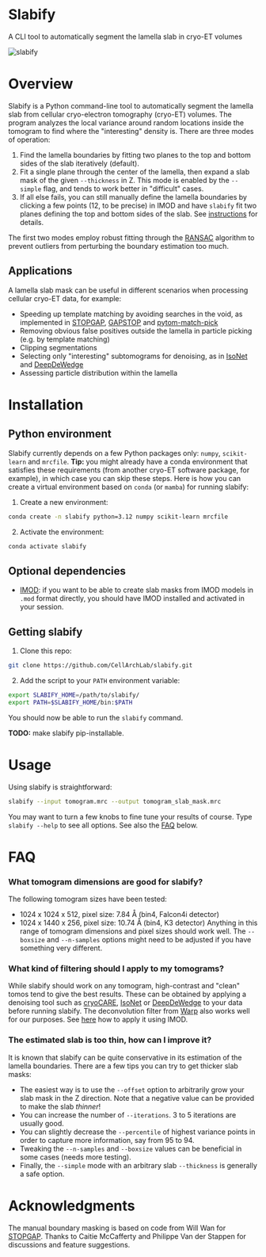 # Slabify
A CLI tool to automatically segment the lamella slab in cryo-ET volumes

![slabify](https://github.com/user-attachments/assets/7c30cf40-76be-4293-ab65-dd5a651ced6b)


# Overview
Slabify is a Python command-line tool to automatically segment the lamella slab from cellular cryo-electron tomography (cryo-ET) volumes. The program analyzes the local variance around random locations inside the tomogram to find where the "interesting" density is. There are three modes of operation:
1. Find the lamella boundaries by fitting two planes to the top and bottom sides of the slab iteratively (default).
2. Fit a single plane through the center of the lamella, then expand a slab mask of the given `--thickness` in Z. This mode is enabled by the `--simple` flag, and tends to work better in "difficult" cases.
3. If all else fails, you can still manually define the lamella boundaries by clicking a few points (12, to be precise) in IMOD and have `slabify` fit two planes defining the top and bottom sides of the slab. See [instructions](https://github.com/CellArchLab/slabify-et/wiki/How-to-manually-create-a-lamella-boundary-mask-using-IMOD) for details.

The first two modes employ robust fitting through the [RANSAC](https://scikit-learn.org/stable/modules/generated/sklearn.linear_model.RANSACRegressor.html) algorithm to prevent outliers from perturbing the boundary estimation too much.

## Applications
A lamella slab mask can be useful in different scenarios when processing cellular cryo-ET data, for example:

* Speeding up template matching by avoiding searches in the void, as implemented in [STOPGAP](https://github.com/wan-lab-vanderbilt/STOPGAP), [GAPSTOP](https://gitlab.mpcdf.mpg.de/bturo/gapstop_tm) and [pytom-match-pick](https://github.com/SBC-Utrecht/pytom-match-pick)
* Removing obvious false positives outside the lamella in particle picking (e.g. by template matching)
* Clipping segmentations
* Selecting only "interesting" subtomograms for denoising, as in [IsoNet](https://github.com/IsoNet-cryoET/IsoNet) and [DeepDeWedge](https://github.com/MLI-lab/DeepDeWedge)
* Assessing particle distribution within the lamella

# Installation
## Python environment
Slabify currently depends on a few Python packages only: `numpy`, `scikit-learn` and `mrcfile`.
**Tip:** you might already have a conda environment that satisfies these requirements (from another cryo-ET software package, for example), in which case you can skip these steps.
Here is how you can create a virtual environment based on `conda` (or `mamba`) for running slabify:
1. Create a new environment:
```bash
conda create -n slabify python=3.12 numpy scikit-learn mrcfile
```
2. Activate the environment:
```bash
conda activate slabify
```
## Optional dependencies
* [IMOD](https://bio3d.colorado.edu/imod/): if you want to be able to create slab masks from IMOD models in `.mod` format directly, you should have IMOD installed and activated in your session.
  
## Getting slabify
1. Clone this repo:
```bash
git clone https://github.com/CellArchLab/slabify.git
```
2. Add the script to your `PATH` environment variable:
```bash
export SLABIFY_HOME=/path/to/slabify/
export PATH=$SLABIFY_HOME/bin:$PATH
```
You should now be able to run the `slabify` command.

**TODO:** make slabify pip-installable.

# Usage
Using slabify is straightforward:
```bash
slabify --input tomogram.mrc --output tomogram_slab_mask.mrc
```
You may want to turn a few knobs to fine tune your results of course. Type `slabify --help` to see all options. See also the [FAQ](https://github.com/CellArchLab/slabify#faq) below.

# FAQ
### What tomogram dimensions are good for slabify?
The following tomogram sizes have been tested:
* 1024 x 1024 x 512, pixel size: 7.84 Å (bin4, Falcon4i detector)
* 1024 x 1440 x 256, pixel size: 10.74 Å (bin4, K3 detector)
Anything in this range of tomogram dimensions and pixel sizes should work well. The `--boxsize` and `--n-samples` options might need to be adjusted if you have something very different.

### What kind of filtering should I apply to my tomograms?
While slabify should work on any tomogram, high-contrast and "clean" tomos tend to give the best results. These can be obtained by applying a denoising tool such as [cryoCARE](https://github.com/juglab/cryoCARE_pip), [IsoNet](https://github.com/IsoNet-cryoET/IsoNet) or [DeepDeWedge](https://github.com/MLI-lab/DeepDeWedge) to your data before running slabify. The deconvolution filter from [Warp]((https://doi.org/10.1038/s41592-019-0580-y)) also works well for our purposes. See [here](https://github.com/CellArchLab/slabify-et/wiki/How-to-deconvolve-a-tomogram-using-IMOD) how to apply it using IMOD.

### The estimated slab is too thin, how can I improve it?
It is known that slabify can be quite conservative in its estimation of the lamella boundaries. There are a few tips you can try to get thicker slab masks:
* The easiest way is to use the `--offset` option to arbitrarily grow your slab mask in the Z direction. Note that a negative value can be provided to make the slab *thinner*!
* You can increase the number of `--iterations`. 3 to 5 iterations are usually good.
* You can slightly decrease the `--percentile` of highest variance points in order to capture more information, say from 95 to 94.
* Tweaking the `--n-samples` and `--boxsize` values can be beneficial in some cases (needs more testing).
* Finally, the `--simple` mode with an arbitrary slab `--thickness` is generally a safe option.

# Acknowledgments
The manual boundary masking is based on code from Will Wan for [STOPGAP](https://github.com/wan-lab-vanderbilt/STOPGAP). Thanks to Caitie McCafferty and Philippe Van der Stappen for discussions and feature suggestions.
